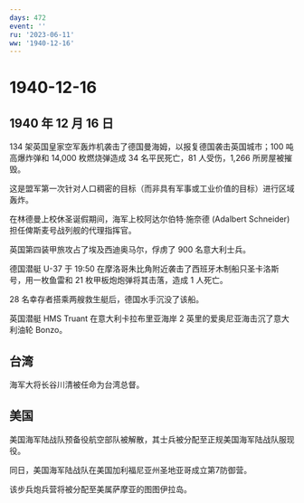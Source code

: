 ```yaml
---
days: 472
event: ''
ru: '2023-06-11'
ww: '1940-12-16'
---
```


# 1940-12-16

## 1940 年 12 月 16 日

134 架英国皇家空军轰炸机袭击了德国曼海姆，以报复德国袭击英国城市；100
吨高爆炸弹和 14,000 枚燃烧弹造成 34 名平民死亡，81 人受伤，1,266
所房屋被摧毁。

这是盟军第一次针对人口稠密的目标（而非具有军事或工业价值的目标）进行区域轰炸。

在林德曼上校休圣诞假期间，海军上校阿达尔伯特·施奈德 (Adalbert Schneider)
担任俾斯麦号战列舰的代理指挥官。

英国第四装甲旅攻占了埃及西迪奥马尔，俘虏了 900 名意大利士兵。

德国潜艇 U-37 于 19:50
在摩洛哥朱比角附近袭击了西班牙木制船只圣卡洛斯号，用一枚鱼雷和 21
枚甲板炮炮弹将其击落，造成 1 人死亡。

28 名幸存者搭乘两艘救生艇后，德国水手沉没了该船。

英国潜艇 HMS Truant 在意大利卡拉布里亚海岸 2
英里的爱奥尼亚海击沉了意大利油轮 Bonzo。

## 台湾

海军大将长谷川清被任命为台湾总督。

## 美国

美国海军陆战队预备役航空部队被解散，其士兵被分配至正规美国海军陆战队服现役。

同日，美国海军陆战队在美国加利福尼亚州圣地亚哥成立第7防御营。

该步兵炮兵营将被分配至美属萨摩亚的图图伊拉岛。